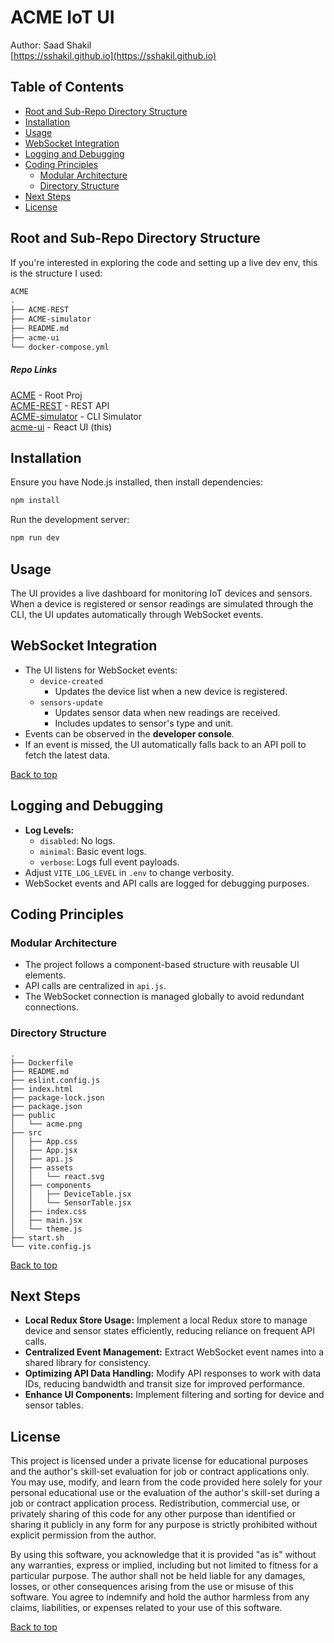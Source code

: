 # ACME IoT UI

Author: Saad Shakil  
[https://sshakil.github.io](https://sshakil.github.io)

## Table of Contents
- [Root and Sub-Repo Directory Structure](#root-and-sub-repo-directory-structure)
- [Installation](#installation)
- [Usage](#usage)
- [WebSocket Integration](#websocket-integration)
- [Logging and Debugging](#logging-and-debugging)
- [Coding Principles](#coding-principles)
    - [Modular Architecture](#modular-architecture)
    - [Directory Structure](#directory-structure)
- [Next Steps](#next-steps)
- [License](#license)

## Root and Sub-Repo Directory Structure
If you're interested in exploring the code and setting up a live dev env, this is the structure I used:
```sh
ACME
.
├── ACME-REST
├── ACME-simulator
├── README.md
├── acme-ui
└── docker-compose.yml
```
##### Repo Links
[ACME](https://github.com/sshakil/ACME) - Root Proj <br>
[ACME-REST](https://github.com/sshakil/ACME-REST) - REST API <br>
[ACME-simulator](https://github.com/sshakil/ACME-simulator) - CLI Simulator <br>
[acme-ui](https://github.com/sshakil/acme-ui) - React UI (this) <br>

## Installation

Ensure you have Node.js installed, then install dependencies:

```sh
npm install
```

Run the development server:

```sh
npm run dev
```

## Usage

The UI provides a live dashboard for monitoring IoT devices and sensors. When a device is registered or sensor readings are simulated through the CLI, the UI updates automatically through WebSocket events.

## WebSocket Integration

- The UI listens for WebSocket events:
    - `device-created`
      - Updates the device list when a new device is registered.
    - `sensors-update`
      - Updates sensor data when new readings are received.
      - Includes updates to sensor's type and unit.
- Events can be observed in the **developer console**.
- If an event is missed, the UI automatically falls back to an API poll to fetch the latest data.

[Back to top](#table-of-contents)

## Logging and Debugging

- **Log Levels:**
    - `disabled`: No logs.
    - `minimal`: Basic event logs.
    - `verbose`: Logs full event payloads.
- Adjust `VITE_LOG_LEVEL` in `.env` to change verbosity.
- WebSocket events and API calls are logged for debugging purposes.

## Coding Principles

### Modular Architecture

- The project follows a component-based structure with reusable UI elements.
- API calls are centralized in `api.js`.
- The WebSocket connection is managed globally to avoid redundant connections.

### Directory Structure

```
.
├── Dockerfile
├── README.md
├── eslint.config.js
├── index.html
├── package-lock.json
├── package.json
├── public
│   └── acme.png
├── src
│   ├── App.css
│   ├── App.jsx
│   ├── api.js
│   ├── assets
│   │   └── react.svg
│   ├── components
│   │   ├── DeviceTable.jsx
│   │   └── SensorTable.jsx
│   ├── index.css
│   ├── main.jsx
│   └── theme.js
├── start.sh
└── vite.config.js
```

[Back to top](#table-of-contents)

## Next Steps

- **Local Redux Store Usage:** Implement a local Redux store to manage device and sensor states efficiently, reducing reliance on frequent API calls.
- **Centralized Event Management:** Extract WebSocket event names into a shared library for consistency.
- **Optimizing API Data Handling:** Modify API responses to work with data IDs, reducing bandwidth and transit size for improved performance.
- **Enhance UI Components:** Implement filtering and sorting for device and sensor tables.

## License

This project is licensed under a private license for educational purposes and the author's skill-set evaluation for job or contract applications only. You may use, modify, and learn from the code provided here solely for your personal educational use or the evaluation of the author's skill-set during a job or contract application process. Redistribution, commercial use, or privately sharing of this code for any other purpose than identified or sharing it publicly in any form for any purpose is strictly prohibited without explicit permission from the author.

By using this software, you acknowledge that it is provided "as is" without any warranties, express or implied, including but not limited to fitness for a particular purpose. The author shall not be held liable for any damages, losses, or other consequences arising from the use or misuse of this software. You agree to indemnify and hold the author harmless from any claims, liabilities, or expenses related to your use of this software.

[Back to top](#table-of-contents)

